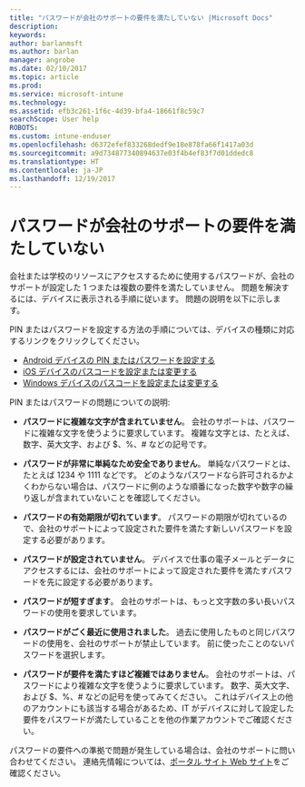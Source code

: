 ```yaml
---
title: "パスワードが会社のサポートの要件を満たしていない |Microsoft Docs"
description: 
keywords: 
author: barlanmsft
ms.author: barlan
manager: angrobe
ms.date: 02/10/2017
ms.topic: article
ms.prod: 
ms.service: microsoft-intune
ms.technology: 
ms.assetid: efb3c261-1f6c-4d39-bfa4-18661f8c59c7
searchScope: User help
ROBOTS: 
ms.custom: intune-enduser
ms.openlocfilehash: d6372efef833268dedf9e18e878fa66f1417a03d
ms.sourcegitcommit: a9d734877340894637e03f4b4ef83f7d01ddedc8
ms.translationtype: HT
ms.contentlocale: ja-JP
ms.lasthandoff: 12/19/2017
---
```

# <a name="your-password-does-not-meet-your-company-supports-requirements"></a>パスワードが会社のサポートの要件を満たしていない

会社または学校のリソースにアクセスするために使用するパスワードが、会社のサポートが設定した 1 つまたは複数の要件を満たしていません。 問題を解決するには、デバイスに表示される手順に従います。 問題の説明を以下に示します。

PIN またはパスワードを設定する方法の手順については、デバイスの種類に対応するリンクをクリックしてください。

- [Android デバイスの PIN またはパスワードを設定する](set-your-pin-or-password-android.md)
- [iOS デバイスのパスコードを設定または変更する](set-or-change-your-passcode-ios.md)
- [Windows デバイスのパスコードを設定または変更する](set-or-change-your-password-windows.md)

PIN またはパスワードの問題についての説明:

- **パスワードに複雑な文字が含まれていません**。 会社のサポートは、パスワードに複雑な文字を使うように要求しています。 複雑な文字とは、たとえば、数字、英大文字、および $、%、# などの記号です。

- **パスワードが非常に単純なため安全でありません**。 単純なパスワードとは、たとえば 1234 や 1111 などです。 どのようなパスワードなら許可されるかよくわからない場合は、パスワードに例のような順番になった数字や数字の繰り返しが含まれていないことを確認してください。

- **パスワードの有効期限が切れています**。 パスワードの期限が切れているので、会社のサポートによって設定された要件を満たす新しいパスワードを設定する必要があります。

- **パスワードが設定されていません**。 デバイスで仕事の電子メールとデータにアクセスするには、会社のサポートによって設定された要件を満たすパスワードを先に設定する必要があります。

- **パスワードが短すぎます**。 会社のサポートは、もっと文字数の多い長いパスワードの使用を要求しています。

- **パスワードがごく最近に使用されました**。 過去に使用したものと同じパスワードの使用を、会社のサポートが禁止しています。 前に使ったことのないパスワードを選択します。

- **パスワードが要件を満たすほど複雑ではありません**。 会社のサポートは、パスワードにより複雑な文字を使うように要求しています。 数字、英大文字、および $、%、# などの記号を使ってみてください。 これはデバイス上の他のアカウントにも該当する場合があるため、IT がデバイスに対して設定した要件をパスワードが満たしていることを他の作業アカウントでご確認ください。

パスワードの要件への準拠で問題が発生している場合は、会社のサポートに問い合わせてください。 連絡先情報については、[ポータル サイト Web サイト](https://portal.manage.microsoft.com#HelpDeskDialog)をご確認ください。
